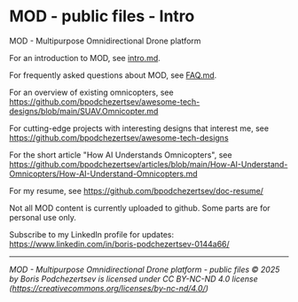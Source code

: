 MOD - public files - Intro
==========================

MOD - Multipurpose Omnidirectional Drone platform

For an introduction to MOD, see [intro.md](intro.md).

For frequently asked questions about MOD, see [FAQ.md](FAQ.md).

For an overview of existing omnicopters, see <https://github.com/bpodchezertsev/awesome-tech-designs/blob/main/SUAV.Omnicopter.md>

For cutting-edge projects with interesting designs that interest me, see <https://github.com/bpodchezertsev/awesome-tech-designs>

For the short article "How AI Understands Omnicopters", see <https://github.com/bpodchezertsev/articles/blob/main/How-AI-Understand-Omnicopters/How-AI-Understand-Omnicopters.md>

For my resume, see <https://github.com/bpodchezertsev/doc-resume/>

Not all MOD content is currently uploaded to github. Some parts are for personal use only.

Subscribe to my LinkedIn profile for updates: https://www.linkedin.com/in/boris-podchezertsev-0144a66/

---
*MOD - Multipurpose Omnidirectional Drone platform - public files © 2025 by Boris Podchezertsev is licensed under CC BY-NC-ND 4.0 license
(https://creativecommons.org/licenses/by-nc-nd/4.0/)*
